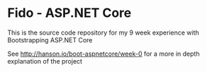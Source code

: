 # Fido - ASP.NET Core
This is the source code repository for my 9 week experience with Bootstrapping ASP.NET Core 

See http://hanson.io/boot-aspnetcore/week-0 for a more in depth explanation of the project

